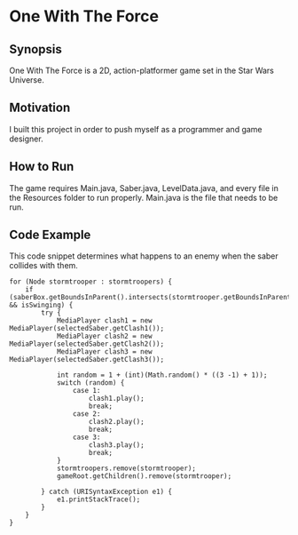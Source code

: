 # One With The Force

## Synopsis
One With The Force is a 2D, action-platformer game set in the Star Wars Universe.

## Motivation
I built this project in order to push myself as a programmer and game designer.

## How to Run
The game requires Main.java, Saber.java, LevelData.java, and every file in the Resources folder to run properly. Main.java is the file that needs to be run.
<Insert image here>
  
## Code Example
This code snippet determines what happens to an enemy when the saber collides with them.
```
for (Node stormtrooper : stormtroopers) {
	if (saberBox.getBoundsInParent().intersects(stormtrooper.getBoundsInParent()) && isSwinging) {
		try {
			MediaPlayer clash1 = new MediaPlayer(selectedSaber.getClash1());
			MediaPlayer clash2 = new MediaPlayer(selectedSaber.getClash2());
			MediaPlayer clash3 = new MediaPlayer(selectedSaber.getClash3());
					
			int random = 1 + (int)(Math.random() * ((3 -1) + 1));
			switch (random) {
				case 1:
					clash1.play();
					break;
				case 2:
					clash2.play();
					break;
				case 3:
					clash3.play();
					break;
			}
			stormtroopers.remove(stormtrooper);
			gameRoot.getChildren().remove(stormtrooper);
					
		} catch (URISyntaxException e1) {
			e1.printStackTrace();
		}
	}
}
```
